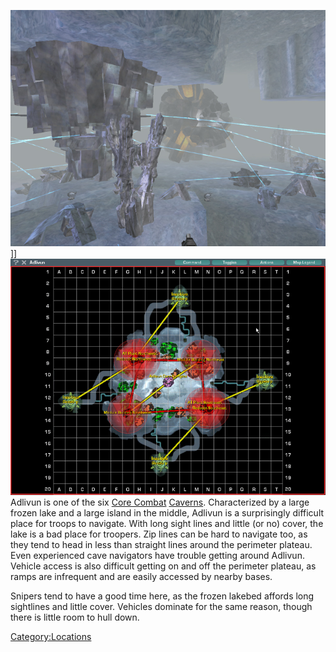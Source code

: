 ![](images/Adlivun.jpg "fig:Adlivun.jpg")\]\]
![](images/AdlivunMap.jpg "fig:AdlivunMap.jpg") Adlivun is one of the six [Core
Combat](../items/Core_Combat.md) [Caverns](Caverns.md).
Characterized by a large frozen lake and a large island in the middle,
Adlivun is a surprisingly difficult place for troops to navigate. With
long sight lines and little (or no) cover, the lake is a bad place for
troopers. Zip lines can be hard to navigate too, as they tend to head in
less than straight lines around the perimeter plateau. Even experienced
cave navigators have trouble getting around Adlivun. Vehicle access is
also difficult getting on and off the perimeter plateau, as ramps are
infrequent and are easily accessed by nearby bases.

Snipers tend to have a good time here, as the frozen lakebed affords
long sightlines and little cover. Vehicles dominate for the same reason,
though there is little room to hull down.

[Category:Locations](../Category:Locations.md)
